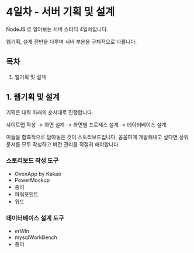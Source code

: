 # 4일차 - 서버 기획 및 설계
NodeJS 로 알아보는 서버 스터디 4일차입니다.

웹기획, 설계 전반을 다루며 서버 부분을 구체적으로 다룹니다.

## 목차
1.  웹기획 및 설계

## 1. 웹기획 및 설계
기획은 대략 아래의 순서대로 진행합니다.

사이트맵 작성 -> 화면 설계 -> 화면별 프로세스 설계 -> 데이터베이스 설계

이들을 함축적으로 담아놓은 것이 스토리보드입니다. 꼼꼼하게 개발해내고 싶다면 상위 문서를 모두 작성하고 버전 관리를 적절히 해야합니다.

### 스토리보드 작성 도구
-   OvenApp by Kakao
-   PowerMockup
-   종이
-   파워포인트
-   워드

### 데이터베이스 설계 도구
-   erWin
-   mysqlWorkBench
-   종이
